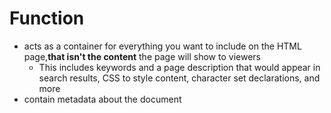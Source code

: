# Function
- acts as a container for everything you want to include on the HTML page,**that isn't the content** the page will show to viewers
	- This includes keywords and a page description that would appear in search results, CSS to style content, character set declarations, and more
- contain metadata about the document 